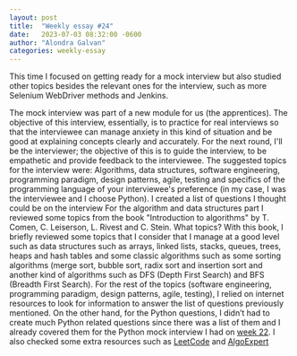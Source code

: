 ```yaml
---
layout: post
title:  "Weekly essay #24"
date:   2023-07-03 08:32:00 -0600
author: "Alondra Galvan"
categories: weekly-essay
---
```


This time I focused on getting ready for a mock interview but also studied other topics besides the relevant ones for the interview, such as more Selenium WebDriver methods and Jenkins. 

The mock interview was part of a new module for us (the apprentices). The objective of this interview, essentially, is to practice for real interviews so that the interviewee can manage anxiety in this kind of situation and be good at explaining concepts clearly and accurately. For the next round, I'll be the interviewer; the objective of this is to guide the interview, to be empathetic and provide feedback to the interviewee.
The suggested topics for the interview were: Algorithms, data structures, software engineering, programming paradigm, design patterns, agile, testing and specifics of the programming language of your interviewee's preference (in my case, I was the interviewee and I choose Python).
I created a list of questions I thought could be on the interview
For the algorithm and data structures part I reviewed some topics from the book "Introduction to algorithms" by T. Comen, C. Leiserson, L. Rivest and C. Stein. What topics? With this book, I briefly reviewed some topics that I consider that I manage at a good level such as data structures such as arrays, linked lists, stacks, queues, trees, heaps and hash tables and some classic algorithms such as some sorting algorithms (merge sort, bubble sort, radix sort and insertion sort and another kind of algorithms such as DFS (Depth First Search) and BFS (Breadth First Search).
For the rest of the topics (software engineering, programming paradigm, design patterns, agile, testing), I relied on internet resources to look for information to answer the list of questions previously mentioned. 
On the other hand, for the Python questions, I didn’t had to create much Python related questions since there was a list of them and I already covered them for the Python mock interview I had on [week 22](https://alond-ra.github.io/github.io/weekly-essay/2023/06/19/Week-22.html).
I also checked some extra resources such as [LeetCode](https://leetcode.com/) and [AlgoExpert](https://www.algoexpert.io/)
